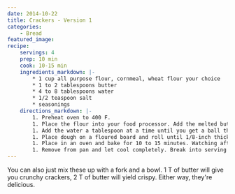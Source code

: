 ```yaml
---
date: 2014-10-22
title: Crackers - Version 1
categories:
    - Bread
featured_image: 
recipe:
    servings: 4
    prep: 10 min
    cook: 10-15 min
    ingredients_markdown: |-
        * 1 cup all purpose flour, cornmeal, wheat flour your choice
        * 1 to 2 tablespoons butter
        * 4 to 8 tablespoons water
        * 1/2 teaspoon salt
        * seasonings
    directions_markdown: |-
        1. Preheat oven to 400 F.
        1. Place the flour into your food processor. Add the melted butter. Add salt and seasonings. Pulse until well blended.
        1. Add the water a tablespoon at a time until you get a ball that sticks together (be careful not to add too much water).
        1. Place dough on a floured board and roll until 1/8-inch thick. Place on cookie sheet. At this time you can dock the dough if you would like. (This keeps out some of the air bubbles)
        1. Place in an oven and bake for 10 to 15 minutes. Watching after 10 minutes. Until light brown on out-side edges.
        1. Remove from pan and let cool completely. Break into serving size portions.
---
```

You can also just mix these up with a fork and a bowl. 1 T of butter will give you crunchy crackers, 2 T of butter will 
yield crispy. Either way, they're delicious.
